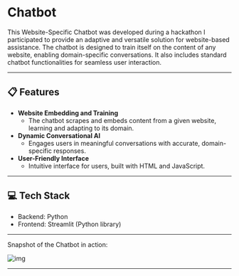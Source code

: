 # Chatbot

This Website-Specific Chatbot was developed during a hackathon I participated to provide an adaptive and versatile solution for website-based assistance. 
The chatbot is designed to train itself on the content of any website, enabling domain-specific conversations. It also includes standard chatbot functionalities for seamless user interaction.

---
## 📋 **Features**
- **Website Embedding and Training**  
  - The chatbot scrapes and embeds content from a given website, learning and adapting to its domain.
- **Dynamic Conversational AI**  
  - Engages users in meaningful conversations with accurate, domain-specific responses.  
- **User-Friendly Interface**  
  - Intuitive interface for users, built with HTML and JavaScript.  

---
## 💻 **Tech Stack**
- Backend: Python   
- Frontend: Streamlit (Python library)
---

Snapshot of the Chatbot in action:

![img](https://github.com/user-attachments/assets/ece058d2-b866-48ad-828e-e8404d40cb6e)

---

